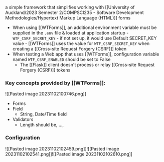 a simple framework that simplifies working with [[University of Auckland/2023 Semester 2/COMPSCI235 - Software Development Methodologies/Hypertext Markup Language (HTML)]] forms
- When using [[WTForms]], an additional environment variable must be supplied in the `.env` file & loaded at application startup
		- `WTF_CSRF_SECRET_KEY` - if not set up, it would use Default SECRET_KEY value
		- [[WTForms]] uses the value for `WTF_CSRF_SECRET_KEY` when creating a [[Cross-site Request Forgery (CSRF)]] token
- When testing a Web app that uses [[WTForms]], configuration variable named `WTF_CSRF_ENABLED` should be set to False
	- The [[Flask]] client doesn't process or relay [[Cross-site Request Forgery (CSRF)]] tokens
### Key concepts provided by [[WTForms]]:
![[Pasted image 20231102100746.png]]
- Forms
- Field
	- String, Date/Time field
- Validators
	- Length should be, ..., 

### Configuration
![[Pasted image 20231102102459.png]]![[Pasted image 20231102102541.png]]![[Pasted image 20231102102610.png]]